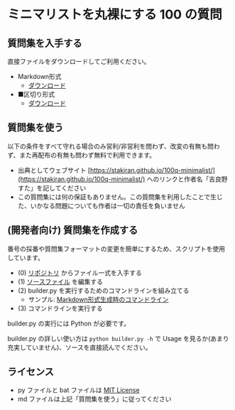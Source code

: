 # ミニマリストを丸裸にする 100 の質問

## 質問集を入手する
直接ファイルをダウンロードしてご利用ください。

- Markdown形式
  - [ダウンロード](https://raw.githubusercontent.com/stakiran/100q-minimalist/master/markdown_output.md)
- ■区切り形式
  - [ダウンロード](https://raw.githubusercontent.com/stakiran/100q-minimalist/master/plain_square_output.md)

## 質問集を使う
以下の条件をすべて守れる場合のみ営利/非営利を問わず、改変の有無も問わず、また再配布の有無も問わず無料で利用できます。

- 出典としてウェブサイト [https://stakiran.github.io/100q-minimalist/](https://stakiran.github.io/100q-minimalist/) へのリンクと作者名「吉良野すた」を記してください
- この質問集には何の保証もありません。この質問集を利用したことで生じた、いかなる問題についても作者は一切の責任を負いません

## (開発者向け) 質問集を作成する

番号の採番や質問集フォーマットの変更を簡単にするため、スクリプトを使用しています。

- (0) [リポジトリ](https://github.com/stakiran/100q-minimalist) からファイル一式を入手する
- (1) [ソースファイル](100q_source.md) を編集する
- (2) builder.py を実行するためのコマンドラインを組み立てる
  - サンプル: [Markdown形式生成時のコマンドライン](build_markdown.bat)
- (3) コマンドラインを実行する

builder.py の実行には Python が必要です。

builder.py の詳しい使い方は `python builder.py -h` で Usage を見るか(あまり充実していません)、ソースを直接読んでください。

## ライセンス
- py ファイルと bat ファイルは [MIT License](LICENSE)
- md ファイルは上記「質問集を使う」に従ってください
